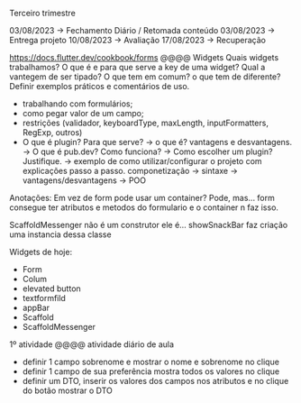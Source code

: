 Terceiro trimestre

03/08/2023 → Fechamento Diário / Retomada conteúdo
03/08/2023 → Entrega projeto
10/08/2023 → Avaliação 
17/08/2023 → Recuperação


https://docs.flutter.dev/cookbook/forms
@@@@ Widgets
Quais widgets trabalhamos?
O que é e para que serve a key de uma widget? Qual a vantegem de ser tipado?
O que tem em comum? o que tem de diferente?
Definir exemplos práticos e comentários de uso.
- trabalhando com formulários;
- como pegar valor de um campo;
- restrições (validador, keyboardType, maxLength, inputFormatters, RegExp, outros)
- O que é plugin? Para que serve?
 → o que é? vantagens e desvantagens.
 → O que é pub.dev? Como funciona?
 → Como escolher um plugin? Justifique.
 → exemplo de como utilizar/configurar o projeto com explicações passo a passo.
componetização
 → sintaxe
 → vantagens/desvantagens
 → POO

Anotações:
Em vez de form pode usar um container? Pode, mas...
form consegue ter atributos e metodos do formulario
e o container n faz isso.

ScaffoldMessenger não é um construtor ele é...
showSnackBar faz criação uma instancia dessa classe

Widgets de hoje:
- Form
- Colum
- elevated button
- textformfild
- appBar
- Scaffold
- ScaffoldMessenger

1º atividade 
@@@@ atividade 
diário de aula 
- definir 1 campo sobrenome e mostrar o nome e sobrenome no clique
- definir 1 campo de sua preferência mostra todos os valores no clique
- definir um DTO, inserir os valores dos campos nos atributos e no clique do botão mostrar o DTO

